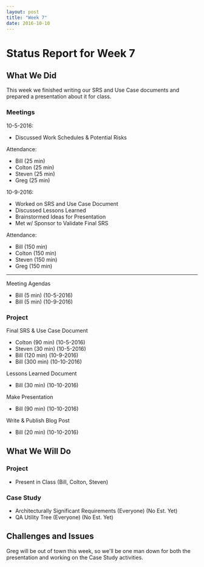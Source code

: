 ```yaml
---
layout: post
title: "Week 7"
date: 2016-10-10
---
```


# Status Report for Week 7

## What We Did

This week we finished writing our SRS and Use Case documents and prepared a presentation about it for class.

### Meetings

10-5-2016:

- Discussed Work Schedules & Potential Risks

Attendance:

- Bill (25 min)
- Colton (25 min)
- Steven (25 min)
- Greg (25 min)

10-9-2016:

- Worked on SRS and Use Case Document
- Discussed Lessons Learned
- Brainstormed Ideas for Presentation
- Met w/ Sponsor to Validate Final SRS

Attendance:

- Bill (150 min)
- Colton (150 min)
- Steven (150 min)
- Greg (150 min)

---

Meeting Agendas

- Bill (5 min) (10-5-2016)
- Bill (5 min) (10-9-2016)

### Project

Final SRS & Use Case Document

- Colton (90 min) (10-5-2016)
- Steven (30 min) (10-5-2016)
- Bill (120 min) (10-9-2016)
- Bill (300 min) (10-10-2016)

Lessons Learned Document

- Bill (30 min) (10-10-2016)

Make Presentation

- Bill (90 min) (10-10-2016)

Write & Publish Blog Post

- Bill (20 min) (10-10-2016)

## What We Will Do

### Project

- Present in Class (Bill, Colton, Steven)

### Case Study

- Architecturally Significant Requirements (Everyone) (No Est. Yet)
- QA Utility Tree (Everyone) (No Est. Yet)

## Challenges and Issues

Greg will be out of town this week, so we'll be one man down for both the presentation and working on the Case Study activities.
